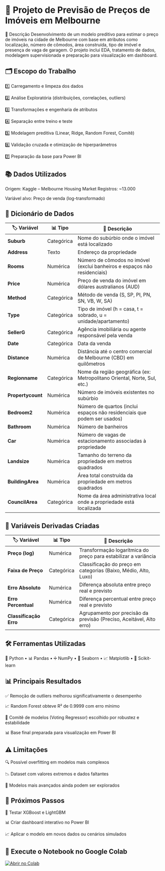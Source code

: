 # 🏡 Projeto de Previsão de Preços de Imóveis em Melbourne
📌 Descrição Desenvolvimento de um modelo preditivo para estimar o preço de imóveis na cidade de Melbourne com base em atributos como localização, número de cômodos, área construída, tipo de imóvel e presença de vaga de garagem. O projeto inclui EDA, tratamento de dados, modelagem supervisionada e preparação para visualização em dashboard.

## 🗂️ Escopo do Trabalho
1️⃣ Carregamento e limpeza dos dados

2️⃣ Análise Exploratória (distribuições, correlações, outliers) 

3️⃣ Transformações e engenharia de atributos 

4️⃣ Separação entre treino e teste 

5️⃣ Modelagem preditiva (Linear, Ridge, Random Forest, Comitê) 

6️⃣ Validação cruzada e otimização de hiperparâmetros 

7️⃣ Preparação da base para Power BI


## 📚 Dados Utilizados

Origem: Kaggle – Melbourne Housing Market Registros: ~13.000 

Variável alvo: Preço de venda (log-transformado)

## 📖 Dicionário de Dados

| 🏷️ Variável       | 📊 Tipo      | 📝 Descrição                                                                 |
|-------------------|-------------|------------------------------------------------------------------------------|
| **Suburb**        | Categórica  | Nome do subúrbio onde o imóvel está localizado                              |
| **Address**       | Texto       | Endereço da propriedade                                                      |
| **Rooms**         | Numérica    | Número de cômodos no imóvel (exclui banheiros e espaços não residenciais)   |
| **Price**         | Numérica    | Preço de venda do imóvel em dólares australianos (AUD)                      |
| **Method**        | Categórica  | Método de venda (S, SP, PI, PN, SN, VB, W, SA)                               |
| **Type**          | Categórica  | Tipo de imóvel (h = casa, t = sobrado, u = unidade/apartamento)             |
| **SellerG**       | Categórica  | Agência imobiliária ou agente responsável pela venda                         |
| **Date**          | Categórica  | Data da venda                                                                |
| **Distance**      | Numérica    | Distância até o centro comercial de Melbourne (CBD) em quilômetros          |
| **Regionname**    | Categórica  | Nome da região geográfica (ex: Metropolitano Oriental, Norte, Sul, etc.)    |
| **Propertycount** | Numérica    | Número de imóveis existentes no subúrbio                                    |
| **Bedroom2**      | Numérica    | Número de quartos (inclui espaços não residenciais que podem ser usados)    |
| **Bathroom**      | Numérica    | Número de banheiros                                                          |
| **Car**           | Numérica    | Número de vagas de estacionamento associadas à propriedade                  |
| **Landsize**      | Numérica    | Tamanho do terreno da propriedade em metros quadrados                       |
| **BuildingArea**  | Numérica    | Área total construída da propriedade em metros quadrados                    |
| **CouncilArea**   | Categórica  | Nome da área administrativa local onde a propriedade está localizada        |



## 🧪 Variáveis Derivadas Criadas

| 🏷️ Variável           | 📊 Tipo      | 📝 Descrição                                                                 |
|------------------------|-------------|------------------------------------------------------------------------------|
| **Preço (log)**        | Numérica    | Transformação logarítmica do preço para estabilizar a variância             |
| **Faixa de Preço**     | Categórica  | Classificação do preço em categorias (Baixo, Médio, Alto, Luxo)             |
| **Erro Absoluto**      | Numérica    | Diferença absoluta entre preço real e previsto                              |
| **Erro Percentual**    | Numérica    | Diferença percentual entre preço real e previsto                            |
| **Classificação Erro** | Categórica  | Agrupamento por precisão da previsão (Preciso, Aceitável, Alto erro)        |



## 🛠️ Ferramentas Utilizadas

🐍 Python • 📊 Pandas • ➗ NumPy • 🎨 Seaborn • 📈 Matplotlib • 🤖 Scikit-learn <br>



## 📊 Principais Resultados

✅ Remoção de outliers melhorou significativamente o desempenho 

📈 Random Forest obteve R² de 0.9999 com erro mínimo 

🤝 Comitê de modelos (Voting Regressor) escolhido por robustez e estabilidade 

📊 Base final preparada para visualização em Power BI



## ⚠️ Limitações
🔍 Possível overfitting em modelos mais complexos 

📉 Dataset com valores extremos e dados faltantes 

🧠 Modelos mais avançados ainda podem ser explorados

## 🔎 Próximos Passos
🚀 Testar XGBoost e LightGBM 

📊 Criar dashboard interativo no Power BI 

📈 Aplicar o modelo em novos dados ou cenários simulados



## 🚀 Execute o Notebook no Google Colab
[![Abrir no Colab](https://colab.research.google.com/assets/colab-badge.svg)](https://github.com/HuriAnn/mvp_melbourne-_housing/blob/main/MVP_Melbourne__Housing_Dataset.ipynb)
